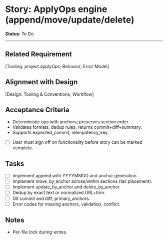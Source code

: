 # Story: ApplyOps engine (append/move/update/delete)

**Status**: To Do

---

## Related Requirement

[Tooling: project.applyOps; Behavior; Error Model]

## Alignment with Design

[Design: Tooling & Conventions; Workflow]

## Acceptance Criteria

- Deterministic ops with anchors; preserves section order.
- Validates formats, dedup rules, returns commit+diff+summary.
- Supports expected_commit, idempotency_key.
- [ ] User must sign off on functionality before story can be marked complete.

## Tasks

- [ ] Implement append with YYYYMMDD and anchor generation.
- [ ] Implement move_by_anchor across/within sections (tail placement).
- [ ] Implement update_by_anchor and delete_by_anchor.
- [ ] Dedup by exact text or normalized URL+trim.
- [ ] Git commit and diff; primary_anchors.
- [ ] Error codes for missing anchors, validation, conflict.

## Notes

- Per-file lock during writes.
